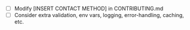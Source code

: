 - [ ] Modify [INSERT CONTACT METHOD] in CONTRIBUTING.md
- [ ] Consider extra validation, env vars, logging, error-handling, caching, etc.
